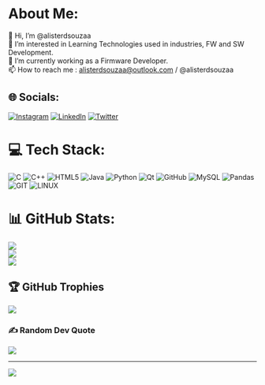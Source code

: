 # About Me:
👋 Hi, I’m @alisterdsouzaa<br>👀 I’m interested in Learning Technologies used in industries, FW and SW Development.<br>🌱 I’m currently working as a Firmware Developer.<br>📫 How to reach me : alisterdsouzaa@outlook.com / @alisterdsouzaa


## 🌐 Socials:
[![Instagram](https://img.shields.io/badge/Instagram-%23E4405F.svg?logo=Instagram&logoColor=white)](https://instagram.com/alisterdsouzaa) [![LinkedIn](https://img.shields.io/badge/LinkedIn-%230077B5.svg?logo=linkedin&logoColor=white)](https://linkedin.com/in/alisterdsouzaa) [![Twitter](https://img.shields.io/badge/Twitter-%231DA1F2.svg?logo=Twitter&logoColor=white)](https://twitter.com/alisterdsouzaaa) 

# 💻 Tech Stack:
![C](https://img.shields.io/badge/c-%2300599C.svg?style=flat&logo=c&logoColor=white) ![C++](https://img.shields.io/badge/c++-%2300599C.svg?style=flat&logo=c%2B%2B&logoColor=white) ![HTML5](https://img.shields.io/badge/html5-%23E34F26.svg?style=flat&logo=html5&logoColor=white) ![Java](https://img.shields.io/badge/java-%23ED8B00.svg?style=flat&logo=java&logoColor=white) ![Python](https://img.shields.io/badge/python-3670A0?style=flat&logo=python&logoColor=ffdd54) ![Qt](https://img.shields.io/badge/Qt-%23217346.svg?style=flat&logo=Qt&logoColor=white) ![GitHub](https://img.shields.io/badge/GitHub-%23121011.svg?style=flat&logo=github&logoColor=white) ![MySQL](https://img.shields.io/badge/mysql-%2300f.svg?style=flat&logo=mysql&logoColor=white) ![Pandas](https://img.shields.io/badge/pandas-%23150458.svg?style=flat&logo=pandas&logoColor=white) ![GIT](https://img.shields.io/badge/Git-fc6d26?style=flat&logo=git&logoColor=white) ![LINUX](https://img.shields.io/badge/Linux-FCC624?style=flat&logo=linux&logoColor=black)
# 📊 GitHub Stats:
![](https://github-readme-stats.vercel.app/api?username=alisterdsouzaa&theme=city_light&hide_border=false&include_all_commits=true&count_private=true)<br/>
![](https://github-readme-streak-stats.herokuapp.com/?user=alisterdsouzaa&theme=city_light&hide_border=false)<br/>
![](https://github-readme-stats.vercel.app/api/top-langs/?username=alisterdsouzaa&theme=city_light&hide_border=false&include_all_commits=true&count_private=true&layout=compact)

## 🏆 GitHub Trophies
![](https://github-profile-trophy.vercel.app/?username=alisterdsouzaa&theme=juicyfresh&no-frame=false&no-bg=false&margin-w=4)

### ✍️ Random Dev Quote
![](https://quotes-github-readme.vercel.app/api?type=horizontal&theme=light)

---
[![](https://visitcount.itsvg.in/api?id=alisterdsouzaa&icon=0&color=5)](https://visitcount.itsvg.in)

<!-- Proudly created with GPRM ( https://gprm.itsvg.in ) -->
